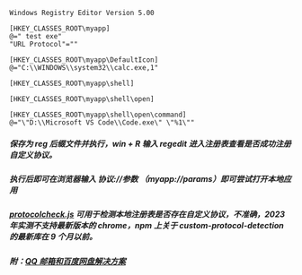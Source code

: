 ```reg
Windows Registry Editor Version 5.00

[HKEY_CLASSES_ROOT\myapp]
@=" test exe"
"URL Protocol"=""

[HKEY_CLASSES_ROOT\myapp\DefaultIcon]
@="C:\\WINDOWS\\system32\\calc.exe,1"

[HKEY_CLASSES_ROOT\myapp\shell]

[HKEY_CLASSES_ROOT\myapp\shell\open]

[HKEY_CLASSES_ROOT\myapp\shell\open\command]
@="\"D:\\Microsoft VS Code\\Code.exe\" \"%1\""
```

##### 保存为 reg 后缀文件并执行，win + R 输入 regedit 进入注册表查看是否成功注册自定义协议。

##### 执行后即可在浏览器输入 协议://参数 （myapp://params）即可尝试打开本地应用

##### [protocolcheck.js](https://github.com/ismailhabib/custom-protocol-detection) 可用于检测本地注册表是否存在自定义协议，不准确，2023 年实测不支持最新版本的 chrome，npm 上关于 custom-protocol-detection 的最新库在 9 个月以前。

##### 附：[QQ 邮箱和百度网盘解决方案](https://juejin.cn/post/6903305494681780232#heading-3)
